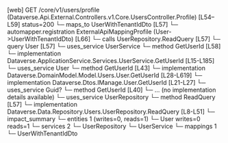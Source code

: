 [web] GET /core/v1/users/profile  (Dataverse.Api.External.Controllers.v1.Core.UsersController.Profile)  [L54–L59] status=200
  └─ maps_to UserWithTenantIdDto [L57]
    └─ automapper.registration ExternalApiMappingProfile (User->UserWithTenantIdDto) [L66]
  └─ calls UserRepository.ReadQuery [L57]
  └─ query User [L57]
  └─ uses_service UserService
    └─ method GetUserId [L58]
      └─ implementation Dataverse.ApplicationService.Services.UserService.GetUserId [L15-L185]
        └─ uses_service User
          └─ method GetUserId [L43]
            └─ implementation Dataverse.DomainModel.Model.Users.User.GetUserId [L28-L619]
            └─ implementation Dataverse.Dtos.IManage.User.GetUserId [L21-L27]
        └─ uses_service Guid?
          └─ method GetUserId [L40]
            └─ ... (no implementation details available)
  └─ uses_service UserRepository
    └─ method ReadQuery [L57]
      └─ implementation Dataverse.Data.Repository.Users.UserRepository.ReadQuery [L8-L51]
  └─ impact_summary
    └─ entities 1 (writes=0, reads=1)
      └─ User writes=0 reads=1
    └─ services 2
      └─ UserRepository
      └─ UserService
    └─ mappings 1
      └─ UserWithTenantIdDto

